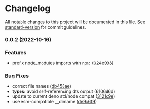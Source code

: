 # Changelog

All notable changes to this project will be documented in this file. See [standard-version](https://github.com/conventional-changelog/standard-version) for commit guidelines.

### 0.0.2 (2022-10-16)


### Features

* prefix node_modules imports with `npm:` ([024e993](https://github.com/unjs/rollup-plugin-node-deno/commit/024e993ad26f73d015bc350a3192ba9bce6fc756))


### Bug Fixes

* correct file names ([db458ae](https://github.com/unjs/rollup-plugin-node-deno/commit/db458aea63cfb4b551a100828945bfc22cb76fa2))
* **types:** avoid self-referencing dts output ([6106d6d](https://github.com/unjs/rollup-plugin-node-deno/commit/6106d6d2a1699102fe43b031e92f2048ff8ffa86))
* update to current deno std/node compat ([3121c9e](https://github.com/unjs/rollup-plugin-node-deno/commit/3121c9edcfb40d2f973109fc11a759868ec97629))
* use esm-compatible __dirname ([de9c6f9](https://github.com/unjs/rollup-plugin-node-deno/commit/de9c6f99a19275f8accbb371d918e905f8a77886))
